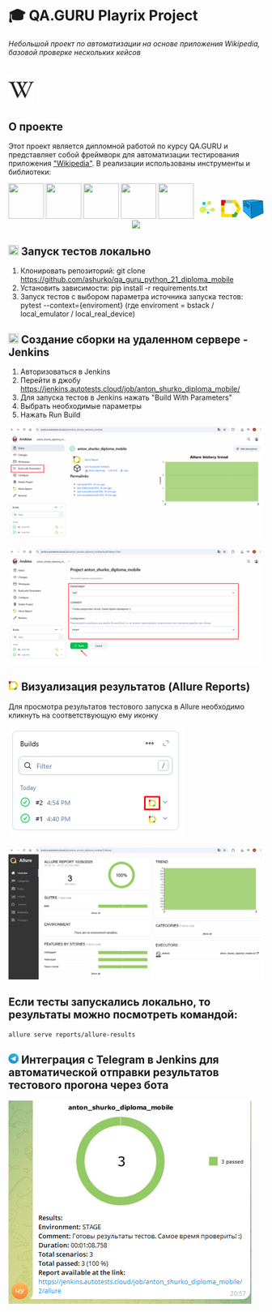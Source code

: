 # 🎓 QA.GURU Playrix Project

*Небольшой проект по автоматизации на основе приложения Wikipedia, базовой проверке нескольких кейсов*
# <img width="10%" title="wiki_logo" src="data/logo/icons8-wikipedia-48.png" />
## О проекте

Этот проект является дипломной работой по курсу QA.GURU и представляет собой фреймворк для автоматизации тестирования приложения ["Wikipedia"](https://www.wikipedia.org). В реализации использованы инструменты и библиотеки:

<p  align="center">
  
  <img src="https://cdn.jsdelivr.net/gh/devicons/devicon@latest/icons/python/python-original.svg" height="70" width="70"/>
  <img src="https://cdn.jsdelivr.net/gh/devicons/devicon@latest/icons/jenkins/jenkins-original.svg" height="70" width="70"/>
  <img src="https://cdn.jsdelivr.net/gh/devicons/devicon@latest/icons/pytest/pytest-original.svg" height="70" width="70"/>
  <img src="https://cdn.jsdelivr.net/gh/devicons/devicon@latest/icons/github/github-original.svg" height="70" width="70"/>
  <img src="https://cdn.jsdelivr.net/gh/devicons/devicon@latest/icons/selenium/selenium-original.svg" height="70" width="70"/>
  <img width="9%" title="Selene" src="data/logo/selene.png" alt="selene"/>
  <img width="8%" title="Allure Report" src="data/logo/allure_report.png" alt="allure">
  <img width="8%" title="Selenoid" src="data/logo/selenoid.png" alt="selenoid">
  <img width="8%" src="https://cdn.jsdelivr.net/gh/devicons/devicon@latest/icons/browserstack/browserstack-original-wordmark.svg" />


</p>

## <img src="https://cdn.jsdelivr.net/gh/devicons/devicon@latest/icons/python/python-original.svg" height="20" width="20"> Запуск тестов локально

1) Клонировать репозиторий: git clone https://github.com/ashurko/qa_guru_python_21_diploma_mobile
2) Установить зависимости: pip install -r requirements.txt
3) Запуск тестов с выбором параметра источника запуска тестов: pytest --context={enviroment} (где enviroment = bstack / local_emulator / local_real_device)

##   <img src="https://cdn.jsdelivr.net/gh/devicons/devicon@latest/icons/jenkins/jenkins-original.svg" height="20" width="20"/> Создание сборки на удаленном сервере - Jenkins

1) Авторизоваться в Jenkins
2) Перейти в джобу https://jenkins.autotests.cloud/job/anton_shurko_diploma_mobile/
3) Для запуска тестов в Jenkins нажать "Build With Parameters"
4) Выбрать необходимые параметры
5) Нажать Run Build

<p><img title="jenkins_build" src="data/logo/jenkins_flow1.png"></p>

<p><img title="jenkins_build" src="data/logo/jenkins_flow2.png"></p>

## <img width="4%" title="allure" src="data/logo/allure_report.png"> Визуализация результатов (Allure Reports)

Для просмотра результатов тестового запуска в Allure необходимо кликнуть на соответствующую ему иконку

<p><img title="Allure" src="data/logo/allure_result2.png"></p>
<p><img title="Allure" src="data/logo/allure_result1.png"></p>


## Если тесты запускались локально, то результаты можно посмотреть командой: 

```bash
allure serve reports/allure-results
```



## <img width="4%" title="tg" src="data/logo/tg.png"> Интеграция с Telegram в Jenkins для автоматической отправки результатов тестового прогона через бота

<p><img title="telegram" src="data/logo/report_tg.png"></p>